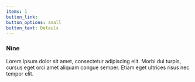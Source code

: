 ```yaml
---
items: 1
button_link:
button_options: small
button_text: Details
---
```


<span class="icon solid style2 major fa-hashtag"></span>

### Nine

Lorem ipsum dolor sit amet, consectetur adipiscing elit. Morbi dui turpis, cursus eget orci amet aliquam congue semper. Etiam eget ultrices risus nec tempor elit.